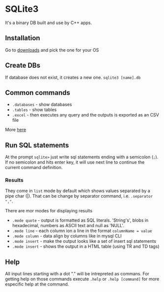 # SQLite3
It's a binary DB built and use by C++ apps.

## Installation
Go to [downloads](https://www.sqlite.org/download.html) and pick the one for your OS

## Create DBs
If database does not exist, it creates a new one.
`sqlite3 [name].db`

## Common commands
- `.databases` - show databases
- `.tables` - show tables
- `.excel` - then executes any query and the outputs is exported as an CSV file

More [here](https://www.sqlite.org/cli.html)

## Run SQL statements
At the prompt `sqlite>` just write sql statements ending with a semicolon (`;`). If no semicolon and hits enter key, it will use next line to continue the current command definition.

### Results
They come in `list` mode by default which shows values separated by a pipe char (|).  That can be change by separator command, i.e. `.separator ","`.

There are mor modes for displaying results
- `.mode quote` - output is formatted as SQL literals. 'String\'s', blobs in hexadecimal, numbers as ASCII text and null as 'NULL'.
- `.mode line` - each column ion a line in the format `columnName = value`
- `.mode column` - data align by columns like in mysql CLI
- `.mode insert` - make the output looks like a set of insert sql statements
- `.mode insert` - shows the output in a HTML table (using TR and TD tags)

## Help
All input lines starting with a dot "." will be intrepreted as commans.  For getting help on those commands execute `.help` or `.help [command]` for more especific help at the command.
